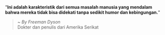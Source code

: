 "**Ini adalah karakteristik dari semua masalah manusia yang mendalam bahwa mereka tidak bisa didekati tanpa sedikit humor dan kebingungan.**"

> ~ _By Freeman Dyson_  
Dokter dan penulis dari Amerika Serikat
